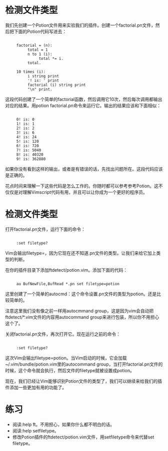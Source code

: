 # 检测文件类型

我们先创建一个Potion文件用来实验我们的插件。创建一个factorial.pn文件，然后把下面的Potion代码写进去：
<pre><code>
     factorial = (n):
          total = 1
          n to 1 (i):
               total *= i.
          total.

     10 times (i):
          i string print
          '! is: ' print
          factorial (i) string print
          "\n" print.
</code></pre>

这段代码创建了一个简单的factorial函数，然后调用它10次，然后每次调用都输出对应的结果。用potion factorial.pn命令来运行它。输出的结果应该和下面相似：
<pre><code>
     0! is: 0
     1! is: 1
     2! is: 2
     3! is: 6
     4! is: 24
     5! is: 120
     6! is: 720
     7! is: 5040
     8! is: 40320
     9! is: 362880
</code></pre>

如果你没有看到这样的输出，或者是有错误的话，先找出问题所在。这段代码应该是正确的。

花点时间来理解一下这些代码是怎么工作的。你随时都可以参考参考Potion。这不仅仅是对理解Vimscript代码有用，并且可以让你成为一个更好的程序员。

# 检测文件类型

打开factorial.pn文件，运行下面的命令：
<pre><code>
     :set filetype?
</code></pre> 

Vim会输出filetype=，因为它现在还不知道.pn文件的类型。让我们来给它加上类型的判断。

在你的插件目录下添加ftdetect/potion.vim。添加下面的代码：
<pre><code>
     au BufNewFile,BufRead *.pn set filetype=potion
</code></pre>

这里创建了一个简单的autocmd：这个命令设置.pn文件的类型为potion。还是比较简单的。

注意这里我们没有像之前一样用autocmmand group，这是因为vim会自动把ftdetect/*.vim文件的内容用autocommand group来进行包装，所以你不用担心这个了。

关闭factorial.pn文件，再次打开它。现在运行之前的命令：
<pre><code>     
     :set filetype?
</code></pre>

这次Vim会输出filetype=potion。当Vim启动的时候，它会加载~/.vim/bundle/potion.vim里的autocommand group，当打开factorial.pn文件的时候，这个命令就会执行，然后文件的filetype就被设置成potion。

现在，我们已经让Vim能够识别Potion文件的类型了，我们可以继续来给我们的插件添加一些更加有用的功能了。

# 练习

- 阅读:help ft。不用担心，如果你什么都不明白的话。
- 阅读:help setfiletype。
- 修改Potion插件的ftdetect/potion.vim文件，用setfiletype命令来代替set filetype。
